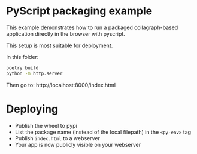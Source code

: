 # PyScript packaging example

This example demonstrates how to run a packaged collagraph-based
application directly in the browser with pyscript.

This setup is most suitable for deployment.

In this folder:

```sh
poetry build
python -m http.server
```

Then go to: http://localhost:8000/index.html

# Deploying

* Publish the wheel to pypi
* List the package name (instead of the local filepath) in the `<py-env>` tag
* Publish `index.html` to a webserver
* Your app is now publicly visible on your webserver
